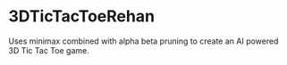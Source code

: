 # 3DTicTacToeRehan

Uses minimax combined with alpha beta pruning to create an AI powered 3D Tic Tac Toe game.
